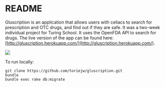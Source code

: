 # README

Gluscription is an application that allows users with celiacs to search for prescription and OTC drugs, and find out if they are safe. It was a two-week individual project for Turing School. It uses the OpenFDA API to search for drugs. The live version of the app can be found here: [http://gluscription.herokuapp.com/](http://gluscription.herokuapp.com/).

![](http://g.recordit.co/HJEiwA2isk.gif)

To run locally:

`git clone https://github.com/toriejw/gluscription.git`  
`bundle`  
`bundle exec rake db:migrate`  
